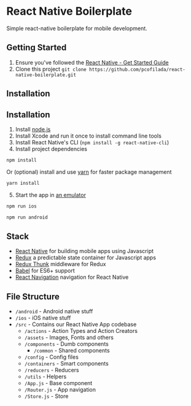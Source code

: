 # React Native Boilerplate
Simple react-native boilerplate for mobile development.

## Getting Started
1. Ensure you've followed the [React Native - Get Started Guide](https://facebook.github.io/react-native/docs/getting-started.html)
1. Clone this project `git clone https://github.com/pcofilada/react-native-boilerplate.git`


## Installation
## Installation

1. Install [node.js](https://nodejs.org)
2. Install Xcode and run it once to install command line tools
3. Install React Native's CLI (`npm install -g react-native-cli`)
4. Install project dependencies

```bash
npm install
```

Or (optional) install and use [yarn](https://yarnpkg.com) for faster package management

```bash
yarn install
```

5. Start the app in [an emulator](/docs/quick-tips.md#running-in-an-emulator)

```bash
npm run ios
```

```bash
npm run android
```

## Stack
- [React Native](https://facebook.github.io/react-native/) for building mobile apps using Javascript
- [Redux](http://rackt.github.io/redux/index.html) a predictable state container for Javascript apps
- [Redux Thunk](https://github.com/gaearon/redux-thunk) middleware for Redux
- [Babel](http://babeljs.io/) for ES6+ support
- [React Navigation](https://github.com/react-community/react-navigation) navigation for React Native

## File Structure
- `/android` - Android native stuff
- `/ios` - iOS native stuff
- `/src` - Contains our React Native App codebase
  - `/actions` - Action Types and Action Creators
  - `/assets` - Images, Fonts and others
  - `/components` - Dumb components
    - `/common` - Shared components
  - `/config` - Config files
  - `/containers` - Smart components
  - `/reducers` - Reducers
  - `/utils` - Helpers
  - `/App.js` - Base component
  - `/Router.js` - App navigation
  - `/Store.js` - Store
